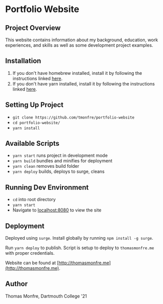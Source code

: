 # Portfolio Website

## Project Overview

This website contains information about my background, education, work experiences, and skills as well as some development project examples.

## Installation

1. If you don't have homebrew installed, install it by following the instructions linked [here](https://brew.sh/).
2. If you don't have yarn installed, install it by  following the instructions linked [here](https://yarnpkg.com/en/docs/install#mac-stable).

## Setting Up Project

- `git clone https://github.com/tmonfre/portfolio-website`
- `cd portfolio-website/`
- `yarn install`

## Available Scripts

- `yarn start` runs project in development mode
- `yarn build` bundles and minifies for deployment
- `yarn clean` removes build folder
- `yarn deploy` builds, deploys to surge, cleans

## Running Dev Environment

- `cd` into root directory
- `yarn start`
- Navigate to [localhost:8080](localhost:8080) to view the site

## Deployment

Deployed using `surge`. Install globally by running `npm install -g surge`.

Run `yarn deploy` to publish. Script is setup to deploy to `thomasmonfre.me` with proper credentials.

Website can be found at [http://thomasmonfre.me](http://thomasmonfre.me).

## Author

Thomas Monfre, Dartmouth College '21
